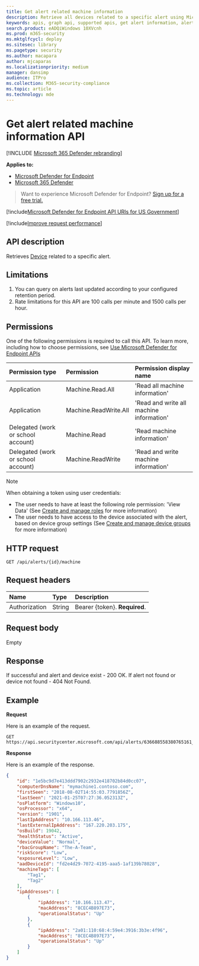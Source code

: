 ```yaml
---
title: Get alert related machine information
description: Retrieve all devices related to a specific alert using Microsoft Defender for Endpoint.
keywords: apis, graph api, supported apis, get alert information, alert information, related device
search.product: eADQiWindows 10XVcnh
ms.prod: m365-security
ms.mktglfcycl: deploy
ms.sitesec: library
ms.pagetype: security
ms.author: macapara
author: mjcaparas
ms.localizationpriority: medium
manager: dansimp
audience: ITPro
ms.collection: M365-security-compliance
ms.topic: article
ms.technology: mde
---
```


# Get alert related machine information API

[!INCLUDE [Microsoft 365 Defender rebranding](../../includes/microsoft-defender.md)]


**Applies to:**
- [Microsoft Defender for Endpoint](https://go.microsoft.com/fwlink/p/?linkid=2154037)
- [Microsoft 365 Defender](https://go.microsoft.com/fwlink/p/?linkid=2118804)


> Want to experience Microsoft Defender for Endpoint? [Sign up for a free trial.](https://www.microsoft.com/microsoft-365/windows/microsoft-defender-atp?ocid=docs-wdatp-exposedapis-abovefoldlink) 

[!include[Microsoft Defender for Endpoint API URIs for US Government](../../includes/microsoft-defender-api-usgov.md)]

[!include[Improve request performance](../../includes/improve-request-performance.md)]


## API description
Retrieves [Device](machine.md) related to a specific alert.


## Limitations
1. You can query on alerts last updated according to your configured retention period.
2. Rate limitations for this API are 100 calls per minute and 1500 calls per hour.


## Permissions
One of the following permissions is required to call this API. To learn more, including how to choose permissions, see [Use Microsoft Defender for Endpoint APIs](apis-intro.md)

Permission type |	Permission	|	Permission display name
:---|:---|:---
Application |	Machine.Read.All |	'Read all machine information'
Application |	Machine.ReadWrite.All |	'Read and write all machine information'
Delegated (work or school account) | Machine.Read | 'Read machine information'
Delegated (work or school account) | Machine.ReadWrite | 'Read and write machine information'

>[!Note]
> When obtaining a token using user credentials:
>- The user needs to have at least the following role permission: 'View Data' (See [Create and manage roles](user-roles.md) for more information)
>- The user needs to have access to the device associated with the alert, based on device group settings (See [Create and manage device groups](machine-groups.md) for more information)

## HTTP request

```http
GET /api/alerts/{id}/machine
```

## Request headers

Name | Type | Description
:---|:---|:---
Authorization | String | Bearer {token}. **Required**.


## Request body
Empty

## Response
If successful and alert and device exist - 200 OK. If alert not found or device not found - 404 Not Found.

## Example

**Request**

Here is an example of the request.

```http
GET https://api.securitycenter.microsoft.com/api/alerts/636688558380765161_2136280442/machine
```

**Response**

Here is an example of the response.


```json
{
	"id": "1e5bc9d7e413ddd7902c2932e418702b84d0cc07",
	"computerDnsName": "mymachine1.contoso.com",
	"firstSeen": "2018-08-02T14:55:03.7791856Z",
	"lastSeen": "2021-01-25T07:27:36.052313Z",
	"osPlatform": "Windows10",
	"osProcessor": "x64",
	"version": "1901",
	"lastIpAddress": "10.166.113.46",
	"lastExternalIpAddress": "167.220.203.175",
	"osBuild": 19042,
	"healthStatus": "Active",
	"deviceValue": "Normal",
	"rbacGroupName": "The-A-Team",
	"riskScore": "Low",
	"exposureLevel": "Low",
	"aadDeviceId": "fd2e4d29-7072-4195-aaa5-1af139b78028",
	"machineTags": [
		"Tag1",
		"Tag2"
	],
	"ipAddresses": [
		{
			"ipAddress": "10.166.113.47",
			"macAddress": "8CEC4B897E73",
			"operationalStatus": "Up"
		},
		{
			"ipAddress": "2a01:110:68:4:59e4:3916:3b3e:4f96",
			"macAddress": "8CEC4B897E73",
			"operationalStatus": "Up"
		}
	]
}
```
